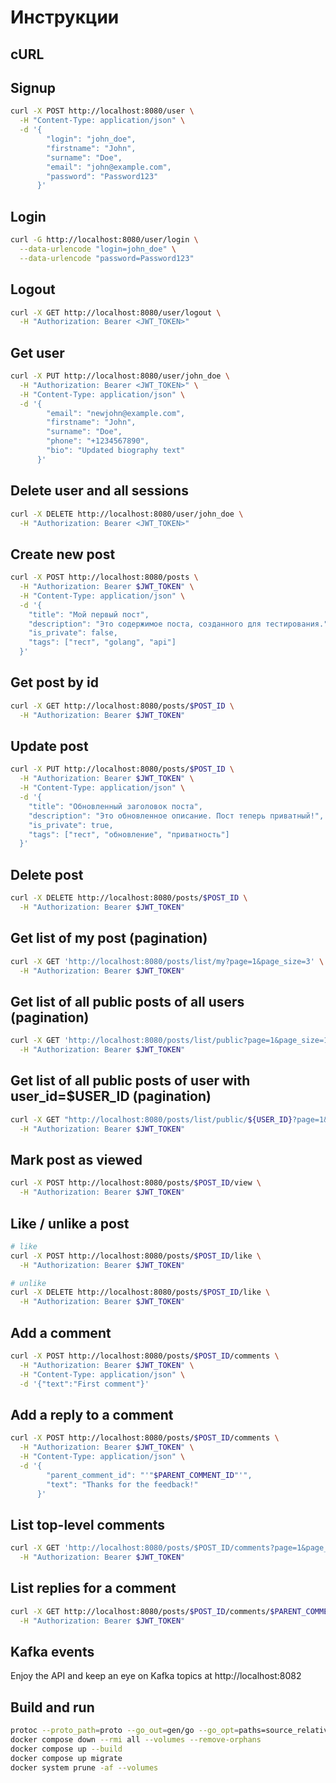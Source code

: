 # Инструкции

## cURL

## Signup

```bash
curl -X POST http://localhost:8080/user \
  -H "Content-Type: application/json" \
  -d '{
        "login": "john_doe",
        "firstname": "John",
        "surname": "Doe",
        "email": "john@example.com",
        "password": "Password123"
      }'
```

## Login

```bash
curl -G http://localhost:8080/user/login \
  --data-urlencode "login=john_doe" \
  --data-urlencode "password=Password123"
```

## Logout

```bash
curl -X GET http://localhost:8080/user/logout \
  -H "Authorization: Bearer <JWT_TOKEN>"
```

## Get user

```bash
curl -X PUT http://localhost:8080/user/john_doe \
  -H "Authorization: Bearer <JWT_TOKEN>" \
  -H "Content-Type: application/json" \
  -d '{
        "email": "newjohn@example.com",
        "firstname": "John",
        "surname": "Doe",
        "phone": "+1234567890",
        "bio": "Updated biography text"
      }'
```

## Delete user and all sessions

```bash
curl -X DELETE http://localhost:8080/user/john_doe \
  -H "Authorization: Bearer <JWT_TOKEN>"
```

## Create new post

```bash
curl -X POST http://localhost:8080/posts \
  -H "Authorization: Bearer $JWT_TOKEN" \
  -H "Content-Type: application/json" \
  -d '{
    "title": "Мой первый пост",
    "description": "Это содержимое поста, созданного для тестирования.",
    "is_private": false,
    "tags": ["тест", "golang", "api"]
  }'
```

## Get post by id

```bash
curl -X GET http://localhost:8080/posts/$POST_ID \
  -H "Authorization: Bearer $JWT_TOKEN"
```

## Update post

```bash
curl -X PUT http://localhost:8080/posts/$POST_ID \
  -H "Authorization: Bearer $JWT_TOKEN" \
  -H "Content-Type: application/json" \
  -d '{
    "title": "Обновленный заголовок поста",
    "description": "Это обновленное описание. Пост теперь приватный!",
    "is_private": true,
    "tags": ["тест", "обновление", "приватность"]
  }'
```

## Delete post

```bash
curl -X DELETE http://localhost:8080/posts/$POST_ID \
  -H "Authorization: Bearer $JWT_TOKEN"
```

## Get list of my post (pagination)

```bash
curl -X GET 'http://localhost:8080/posts/list/my?page=1&page_size=3' \
  -H "Authorization: Bearer $JWT_TOKEN"
```

## Get list of all public posts of all users (pagination)

```bash
curl -X GET 'http://localhost:8080/posts/list/public?page=1&page_size=15' \
  -H "Authorization: Bearer $JWT_TOKEN"
```

## Get list of all public posts of user with user_id=$USER_ID (pagination)

```bash
curl -X GET "http://localhost:8080/posts/list/public/${USER_ID}?page=1&page_size=4" \
  -H "Authorization: Bearer $JWT_TOKEN"
```
## Mark post as viewed

```bash
curl -X POST http://localhost:8080/posts/$POST_ID/view \
  -H "Authorization: Bearer $JWT_TOKEN"
```

## Like / unlike a post

```bash
# like
curl -X POST http://localhost:8080/posts/$POST_ID/like \
  -H "Authorization: Bearer $JWT_TOKEN"

# unlike
curl -X DELETE http://localhost:8080/posts/$POST_ID/like \
  -H "Authorization: Bearer $JWT_TOKEN"
```

## Add a comment

```bash
curl -X POST http://localhost:8080/posts/$POST_ID/comments \
  -H "Authorization: Bearer $JWT_TOKEN" \
  -H "Content-Type: application/json" \
  -d '{"text":"First comment"}'
```

## Add a reply to a comment

```bash
curl -X POST http://localhost:8080/posts/$POST_ID/comments \
  -H "Authorization: Bearer $JWT_TOKEN" \
  -H "Content-Type: application/json" \
  -d '{
        "parent_comment_id": "'"$PARENT_COMMENT_ID"'",
        "text": "Thanks for the feedback!"
      }'
```

## List top-level comments

```bash
curl -X GET 'http://localhost:8080/posts/$POST_ID/comments?page=1&page_size=10' \
  -H "Authorization: Bearer $JWT_TOKEN"
```

## List replies for a comment

```bash
curl -X GET http://localhost:8080/posts/$POST_ID/comments/$PARENT_COMMENT_ID/replies \
  -H "Authorization: Bearer $JWT_TOKEN"
```

## Kafka events

Enjoy the API and keep an eye on Kafka topics at http://localhost:8082

## Build and run

```bash
protoc --proto_path=proto --go_out=gen/go --go_opt=paths=source_relative --go-grpc_out=gen/go --go-grpc_opt=paths=source_relative proto/post/post.proto
docker compose down --rmi all --volumes --remove-orphans
docker compose up --build
docker compose up migrate
docker system prune -af --volumes
